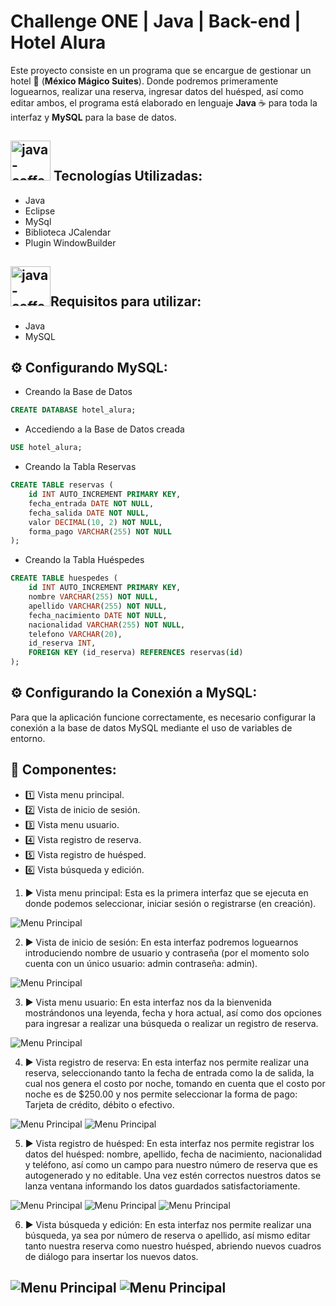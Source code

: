 # Challenge ONE | Java | Back-end | Hotel Alura
Este proyecto consiste en un programa que se encargue de gestionar un hotel  :hotel: (**México Mágico Suites**). Donde podremos primeramente loguearnos, realizar una reserva, ingresar datos del huésped, así como editar ambos, el programa está elaborado en lenguaje **Java** :coffee: para toda la interfaz y **MySQL** para la base de datos.
## <img width="64" height="64" src="https://img.icons8.com/nolan/64/1A6DFF/C822FF/java-coffee-cup-logo.png" alt="java-coffee-cup-logo"/> Tecnologías Utilizadas:

- Java
- Eclipse
- MySql
- Biblioteca JCalendar
- Plugin WindowBuilder </br>

## <img width="64" height="64" src="https://img.icons8.com/color/48/java-coffee-cup-logo--v1.png" alt="java-coffee-cup-logo--v1"/>Requisitos para utilizar:

- Java
- MySQL

## ⚙️ Configurando MySQL:

- Creando la Base de Datos
```sql
CREATE DATABASE hotel_alura;
```
- Accediendo a la Base de Datos creada
```sql
USE hotel_alura;
```
- Creando la Tabla Reservas
```sql
CREATE TABLE reservas (
    id INT AUTO_INCREMENT PRIMARY KEY,
    fecha_entrada DATE NOT NULL,
    fecha_salida DATE NOT NULL,
    valor DECIMAL(10, 2) NOT NULL,
    forma_pago VARCHAR(255) NOT NULL
);
```
- Creando la Tabla Huéspedes
```sql
CREATE TABLE huespedes (
    id INT AUTO_INCREMENT PRIMARY KEY,
    nombre VARCHAR(255) NOT NULL,
    apellido VARCHAR(255) NOT NULL,
    fecha_nacimiento DATE NOT NULL,
    nacionalidad VARCHAR(255) NOT NULL,
    telefono VARCHAR(20),
    id_reserva INT,
    FOREIGN KEY (id_reserva) REFERENCES reservas(id)
);
```
## ⚙️ Configurando la Conexión a MySQL:
Para que la aplicación funcione correctamente, es necesario configurar la conexión a la base de datos MySQL mediante el uso de variables de entorno.

## :pencil: Componentes:  
- :one: Vista menu principal.
- :two: Vista de inicio de sesión.
- :three: Vista menu usuario.
- :four: Vista registro de reserva.
- :five: Vista registro de huésped.
- :six: Vista búsqueda y edición.

1. :arrow_forward: Vista menu principal:
Esta es la primera interfaz que se ejecuta en donde podemos seleccionar, iniciar sesión o registrarse (en creación).

![Menu Principal](https://github.com/juanVarela666/Hotel-Alura/blob/main/img/Captura%20de%20pantalla%20(2809).png)

2. :arrow_forward: Vista de inicio de sesión:
En esta interfaz podremos loguearnos introduciendo nombre de usuario y contraseña (por el momento solo cuenta con un único usuario: admin contraseña: admin).

![Menu Principal](https://github.com/juanVarela666/Hotel-Alura/blob/main/img/Captura%20de%20pantalla%20(2810).png)

3. :arrow_forward: Vista menu usuario:
En esta interfaz nos da la bienvenida mostrándonos una leyenda, fecha y hora actual, así como dos opciones para ingresar a realizar una búsqueda o realizar un registro de reserva.

![Menu Principal](https://github.com/juanVarela666/Hotel-Alura/blob/main/img/Captura%20de%20pantalla%20(2811).png)

4. :arrow_forward: Vista registro de reserva:
En esta interfaz nos permite realizar una reserva, seleccionando tanto la fecha de entrada como la de salida, la cual nos genera el costo por noche, tomando en cuenta que el costo por noche es de $250.00 y nos permite seleccionar la forma de pago: Tarjeta de crédito, débito o efectivo.

![Menu Principal](https://github.com/juanVarela666/Hotel-Alura/blob/main/img/Captura%20de%20pantalla%20(2812).png)
![Menu Principal](https://github.com/juanVarela666/Hotel-Alura/blob/main/img/Captura%20de%20pantalla%20(2813).png)

5. :arrow_forward: Vista registro de huésped:
En esta interfaz nos permite registrar los datos del huésped: nombre, apellido, fecha de nacimiento, nacionalidad y teléfono, así como un campo para nuestro número de reserva que es autogenerado y no editable. Una vez estén correctos nuestros datos se lanza ventana informando los datos guardados satisfactoriamente.

![Menu Principal](https://github.com/juanVarela666/Hotel-Alura/blob/main/img/Captura%20de%20pantalla%20(2814).png)
![Menu Principal](https://github.com/juanVarela666/Hotel-Alura/blob/main/img/Captura%20de%20pantalla%20(2815).png)
![Menu Principal](https://github.com/juanVarela666/Hotel-Alura/blob/main/img/Captura%20de%20pantalla%20(2820).png)

6. :arrow_forward: Vista búsqueda y edición:
En esta interfaz nos permite realizar una búsqueda, ya sea por número de reserva o apellido, así mismo editar tanto nuestra reserva como nuestro huésped, abriendo nuevos cuadros de diálogo para insertar los nuevos datos.

![Menu Principal](https://github.com/juanVarela666/Hotel-Alura/blob/main/img/Captura%20de%20pantalla%20(2817).png)
![Menu Principal](https://github.com/juanVarela666/Hotel-Alura/blob/main/img/Captura%20de%20pantalla%20(2819).png)
--- 
